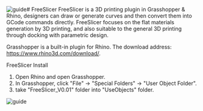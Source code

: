 ![guide](https://github.com/littlexiaochao/FreeSlicer/assets/55174611/8febda65-8e01-4c8e-8810-4fb02f5e9428)# FreeSlicer
FreeSlicer is a 3D printing plugin in Grasshopper & Rhino, designers can draw or generate curves and then convert them into GCode commands directly. FreeSlicer focuses on the flat materials generation by 3D printing, and also suitable to the general 3D printing through docking with parametric design.

Grasshopper is a built-in plugin for Rhino. The download address: https://www.rhino3d.com/download/.

FreeSlicer Install
1. Open Rhino and open Grasshopper.
2. In Grasshopper, click "File" -> "Special Folders" -> "User Object Folder".
3. take "FreeSlicer_V0.01" folder into "UseObjects" folder.

![guide](https://github.com/littlexiaochao/FreeSlicer/assets/55174611/21917311-fa76-4b1a-8029-058a975a78d7)
